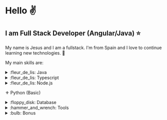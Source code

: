# Hello :v:

## I am Full Stack Developer (Angular/Java) :star:

My name is Jesus and I am a fullstack. I'm from Spain and I love to continue learning new technologies. :sparkling_heart:

My main skills are:

<details>
	<summary>:fleur_de_lis: Java</summary>
	<br>
	<ul>
		<li> :beginner: Spring Boot 
			<ul>
				<li> :small_orange_diamond: MVC </li>
				<li> :small_orange_diamond: DATA </li>
				<li> :small_orange_diamond: Security (Basic) </li>
			</ul>
		</li>
		<li> :beginner: JPA </li>
		<li> :beginner: Hibernate </li>
		<li> :beginner: Maven </li>
		<li> :beginner: Lombok </li>
		<li> :beginner: MapStruct </li>
		<li> :beginner: ApacheCommons </li>
		<li> :beginner: Apache Poi </li>
		<li> :beginner: JUnit </li>
		<li> :beginner: Mockito </li>
		<li> :beginner: Jasper Report </li>
	<ul>
</details>

<details>
	<summary>:fleur_de_lis: Typescript</summary>
	<br>
	<ul>
		<li> :beginner: Angular  (+4...)</li> 
			<ul>
				<li>:small_orange_diamond: Primeng</li> 
			</ul>
		<li> :beginner: Ionic  (2 - Basic)</li> 
		<li> :beginner: JQuery</li> 
		<li> :beginner: Bootstrap</li> 
	</ul>
</details>

<details>
	<summary>:fleur_de_lis: Node.js</summary>
	<br>
	<ul>
		<li> :beginner: Express </li>
		<ul>
			<li> :small_orange_diamond: Mongoose </li>
		</ul>
	<ul>
</details>
	
:fleur_de_lis: Python (Basic)
	
<details>
<summary>:floppy_disk: Database</summary>
<br>
	<ul>
		<li>:key: Oracle</li>
		<li>:key: MySQL</li>
		<li>:key: Postgree</li>
		<li>:key: MongoDB</li>
	</ul>
</details>

<details>
<summary> :hammer_and_wrench: Tools</summary>
<br>
	<ul>
		<li>:key: Sonnar</li>
		<li>:key: Kiuwan</li>
		<li>:key: Jenkins</li>
	</ul>
</details>

<details>
<summary> :bulb: Bonus</summary>
<br>
	<ul>
		<li>:key: Docker (Basic)</li>
		<li>:key: GitHub</li>
	</ul>
</details>

